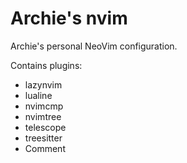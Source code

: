 # Archie's nvim

Archie's personal NeoVim configuration.

Contains plugins:
- lazynvim
- lualine
- nvimcmp
- nvimtree
- telescope
- treesitter
- Comment
